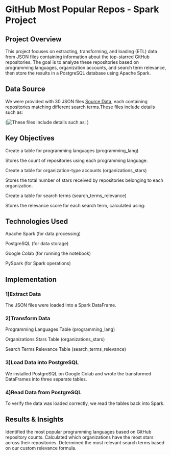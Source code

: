 # GitHub Most Popular Repos - Spark Project

## Project Overview

This project focuses on extracting, transforming, and loading (ETL) data from JSON files containing information about the top-starred GitHub repositories. The goal is to analyze these repositories based on programming languages, organization accounts, and search term relevance, then store the results in a PostgreSQL database using Apache Spark.

## Data Source

We were provided with 30 JSON files [Source Data](https://www.kaggle.com/datasets/anshulmehtakaggl/top-1000-github-repositories-for-multiple-domains?select=Spark.json), each containing repositories matching different search terms.These files include details such as:


(![These files include details such as: ](https://github.com/user-attachments/assets/534b2d42-9b90-43ed-a237-f9a39b493d93)
)

## Key Objectives

Create a table for programming languages (programming_lang)

Stores the count of repositories using each programming language.

Create a table for organization-type accounts (organizations_stars)

Stores the total number of stars received by repositories belonging to each organization.

Create a table for search terms (search_terms_relevance)

Stores the relevance score for each search term, calculated using:

## Technologies Used

Apache Spark (for data processing)

PostgreSQL (for data storage)

Google Colab (for running the notebook)

PySpark (for Spark operations)

## Implementation

 ### 1️)Extract Data

The JSON files were loaded into a Spark DataFrame.

 ### 2️)Transform Data

Programming Languages Table (programming_lang)

Organizations Stars Table (organizations_stars)

Search Terms Relevance Table (search_terms_relevance)

 ### 3️)Load Data into PostgreSQL

We installed PostgreSQL on Google Colab and wrote the transformed DataFrames into three separate tables.

### 4️)Read Data from PostgreSQL

To verify the data was loaded correctly, we read the tables back into Spark.

## Results & Insights

Identified the most popular programming languages based on GitHub repository counts.
Calculated which organizations have the most stars across their repositories.
Determined the most relevant search terms based on our custom relevance formula.

